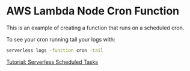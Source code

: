<!--
title: Node Lambda Scheduled Cron Example
menuText: Scheduled Cron Example
description: Create a serverless scheduled cron job with nodejs and aws lambda
layout: Doc
-->

# AWS Lambda Node Cron Function

This is an example of creating a function that runs on a scheduled cron.

To see your cron running tail your logs with:

```bash
serverless logs -function cron -tail
```

[Tutorial: Serverless Scheduled Tasks](https://parall.ax/blog/view/3202/tutorial-serverless-scheduled-tasks)